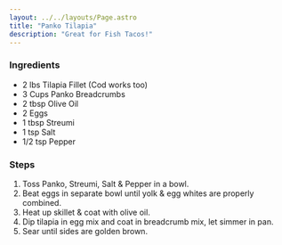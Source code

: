 ```yaml
---
layout: ../../layouts/Page.astro
title: "Panko Tilapia"
description: "Great for Fish Tacos!"
---
```


### Ingredients

*   2 lbs Tilapia Fillet (Cod works too)
*   3 Cups Panko Breadcrumbs
*   2 tbsp Olive Oil
*   2 Eggs
*   1 tbsp Streumi
*   1 tsp Salt
*   1/2 tsp Pepper

### Steps

1.  Toss Panko, Streumi, Salt & Pepper in a bowl.
2.  Beat eggs in separate bowl until yolk & egg whites are properly combined.
3.  Heat up skillet & coat with olive oil.
4.  Dip tilapia in egg mix and coat in breadcrumb mix, let simmer in pan.
5.  Sear until sides are golden brown.